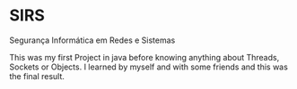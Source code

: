 # SIRS
Segurança Informática em Redes e Sistemas

This was my first Project in java before knowing anything about Threads, Sockets or Objects. 
I learned by myself and with some friends and this was the final result.
